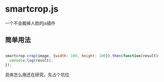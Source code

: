 smartcrop.js
============

一个不会裁掉人脸的js插件

## 简单用法

```js

smartcrop.crop(image, {width: 100, height: 100}).then(function(result){
  console.log(result);
});

```

具体怎么用还在研究，先占个坑位